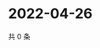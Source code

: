 # 2022-04-26

共 0 条

<!-- BEGIN WEIBO -->
<!-- 最后更新时间 Tue Apr 26 2022 12:16:14 GMT+0800 (China Standard Time) -->

<!-- END WEIBO -->

